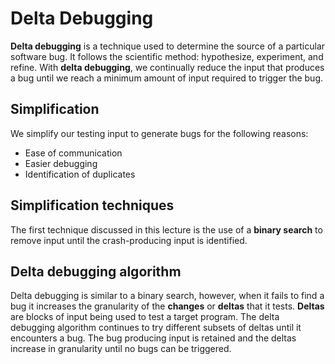 # Delta Debugging

**Delta debugging** is a technique used to determine the source of a particular
software bug. It follows the scientific method: hypothesize, experiment, and
refine. With **delta debugging**, we continually reduce the input that produces
a bug until we reach a minimum amount of input required to trigger the bug.

## Simplification

We simplify our testing input to generate bugs for the following reasons:

* Ease of communication
* Easier debugging
* Identification of duplicates

## Simplification techniques

The first technique discussed in this lecture is the use of a **binary search**
to remove input until the crash-producing input is identified.

## Delta debugging algorithm

Delta debugging is similar to a binary search, however, when it fails to find a
bug it increases the granularity of the **changes** or **deltas** that it tests.
**Deltas** are blocks of input being used to test a target program. The delta
debugging algorithm continues to try different subsets of deltas until it
encounters a bug. The bug producing input is retained and the deltas increase
in granularity until no bugs can be triggered.